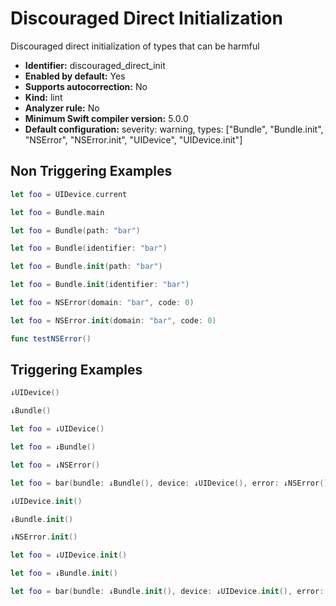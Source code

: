 # Discouraged Direct Initialization

Discouraged direct initialization of types that can be harmful

* **Identifier:** discouraged_direct_init
* **Enabled by default:** Yes
* **Supports autocorrection:** No
* **Kind:** lint
* **Analyzer rule:** No
* **Minimum Swift compiler version:** 5.0.0
* **Default configuration:** severity: warning, types: ["Bundle", "Bundle.init", "NSError", "NSError.init", "UIDevice", "UIDevice.init"]

## Non Triggering Examples

```swift
let foo = UIDevice.current
```

```swift
let foo = Bundle.main
```

```swift
let foo = Bundle(path: "bar")
```

```swift
let foo = Bundle(identifier: "bar")
```

```swift
let foo = Bundle.init(path: "bar")
```

```swift
let foo = Bundle.init(identifier: "bar")
```

```swift
let foo = NSError(domain: "bar", code: 0)
```

```swift
let foo = NSError.init(domain: "bar", code: 0)
```

```swift
func testNSError()
```

## Triggering Examples

```swift
↓UIDevice()
```

```swift
↓Bundle()
```

```swift
let foo = ↓UIDevice()
```

```swift
let foo = ↓Bundle()
```

```swift
let foo = ↓NSError()
```

```swift
let foo = bar(bundle: ↓Bundle(), device: ↓UIDevice(), error: ↓NSError())
```

```swift
↓UIDevice.init()
```

```swift
↓Bundle.init()
```

```swift
↓NSError.init()
```

```swift
let foo = ↓UIDevice.init()
```

```swift
let foo = ↓Bundle.init()
```

```swift
let foo = bar(bundle: ↓Bundle.init(), device: ↓UIDevice.init(), error: ↓NSError.init())
```